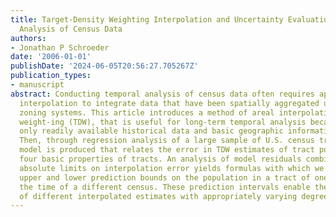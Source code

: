 ```yaml
---
title: Target-Density Weighting Interpolation and Uncertainty Evaluation for Temporal
  Analysis of Census Data
authors:
- Jonathan P Schroeder
date: '2006-01-01'
publishDate: '2024-06-05T20:56:27.705267Z'
publication_types:
- manuscript
abstract: Conducting temporal analysis of census data often requires applying areal
  interpolation to integrate data that have been spatially aggregated using incompatible
  zoning systems. This article introduces a method of areal interpolation, target-density
  weight-ing (TDW), that is useful for long-term temporal analysis because it requires
  only readily available historical data and basic geographic information system operations.
  Then, through regression analysis of a large sample of U.S. census tract data, a
  model is produced that relates the error in TDW estimates of tract population to
  four basic properties of tracts. An analysis of model residuals combined with theorized
  absolute limits on interpolation error yields formulas with which we can compute
  upper and lower prediction bounds on the population in a tract of one census at
  the time of a different census. These prediction intervals enable the interpretation
  of different interpolated estimates with appropriately varying degrees of uncertainty.
---
```

